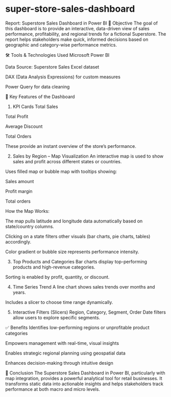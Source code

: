 # super-store-sales-dashboard
Report: Superstore Sales Dashboard in Power BI
🧾 Objective
The goal of this dashboard is to provide an interactive, data-driven view of sales performance, profitability, and regional trends for a fictional Superstore. The report helps stakeholders make quick, informed decisions based on geographic and category-wise performance metrics.

🛠️ Tools & Technologies Used
Microsoft Power BI

Data Source: Superstore Sales Excel dataset

DAX (Data Analysis Expressions) for custom measures

Power Query for data cleaning

📌 Key Features of the Dashboard
1. KPI Cards
Total Sales

Total Profit

Average Discount

Total Orders

These provide an instant overview of the store’s performance.

2. Sales by Region – Map Visualization
An interactive map is used to show sales and profit across different states or countries.

Uses filled map or bubble map with tooltips showing:

Sales amount

Profit margin

Total orders

How the Map Works:

The map pulls latitude and longitude data automatically based on state/country columns.

Clicking on a state filters other visuals (bar charts, pie charts, tables) accordingly.

Color gradient or bubble size represents performance intensity.

3. Top Products and Categories
Bar charts display top-performing products and high-revenue categories.

Sorting is enabled by profit, quantity, or discount.

4. Time Series Trend
A line chart shows sales trends over months and years.

Includes a slicer to choose time range dynamically.

5. Interactive Filters (Slicers)
Region, Category, Segment, Order Date filters allow users to explore specific segments.

✅ Benefits
Identifies low-performing regions or unprofitable product categories

Empowers management with real-time, visual insights

Enables strategic regional planning using geospatial data

Enhances decision-making through intuitive design

📎 Conclusion
The Superstore Sales Dashboard in Power BI, particularly with map integration, provides a powerful analytical tool for retail businesses.
It transforms static data into actionable insights and helps stakeholders track performance at both macro and micro levels.

